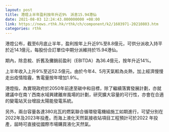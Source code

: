 ```yaml
---
layout: post
title: 港燈上半年盈利按年升近9%　派息15.94港仙
date: 2021-08-03 12:24:43.000000000 +08:00
link: https://news.rthk.hk/rthk/ch/component/k2/1603971-20210803.htm
categories: rthk
---
```


港燈公布，截至6月底止半年，盈利按年上升近9%至8.8億元，可供分派收入持平於近14.1億元，每股份合訂單位中期分派維持於15.94港仙。

期內，除息稅、折舊及攤銷前盈利（EBITDA）為36.4億元，按年升近14%。

上半年收入上升9%至近52.5億元。由於今年4、5月天氣較為炎熱，加上經濟慢慢走出疫情陰霾，售電量按年增加1.9%。

港燈指，為實現政府於2050年前達至碳中和目標，除了繼續落實發展計劃，亦就建議中在南丫西南水域興建離岸風場的計劃，研究擴大容量的可行性，亦會在合適的變電站天台增設太陽能發電系統。

另外，兩台容量各達380兆瓦的燃氣聯合循環發電機組施工如期進行，可望分別在2022年及2023年投產。而海上液化天然氣接收站項目工程預計可於2022 年投產，屆時可直接從國際市場購買液化天然氣。
